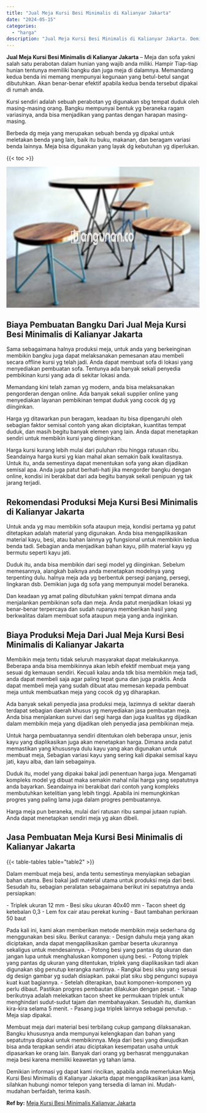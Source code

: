 ```yaml
---
title: "Jual Meja Kursi Besi Minimalis di Kalianyar Jakarta"
date: "2024-05-15"
categories: 
  - "harga"
description: "Jual Meja Kursi Besi Minimalis di Kalianyar Jakarta. Demikian informasi yg dapat kami rincikan, apabila anda memerlukan Meja Kursi Besi Minimalis di Kalianya..."
---
```


**Jual Meja Kursi Besi Minimalis di Kalianyar Jakarta** – Meja dan sofa yakni salah satu perabotan dalam hunian yang wajib anda miliki. Hampir Tiap-tiap hunian tentunya memiliki bangku dan juga meja di dalamnya. Memandang kedua benda ini memang mempunyai kegunaan yang betul-betul sangat dibutuhkan. Akan benar-benar efektif apabila kedua benda tersebut dipakai di rumah anda.

Kursi sendiri adalah sebuah perabotan yg digunakan sbg tempat duduk oleh masing-masing orang. Bangku mempunyai bentuk yg beraneka ragam variasinya, anda bisa menjadikan yang pantas dengan harapan masing-masing.

Berbeda dg meja yang merupakan sebuah benda yg dipakai untuk meletakan benda yang lain, baik itu buku, makanan, dan beragam variasi benda lainnya. Meja bisa digunakan yang layak dg kebutuhan yg diperlukan.

{{< toc >}}

![Jual Meja Kursi Besi Minimalis di Kalianyar Jakarta](/images/jual-meja-besi-murah16.png)

## Biaya Pembuatan Bangku Dari Jual Meja Kursi Besi Minimalis di Kalianyar Jakarta

Sama sebagaimana halnya produksi meja, untuk anda yang berkeinginan membikin bangku juga dapat melaksanakan pemesanan atau membeli secara offline kursi yg telah jadi. Anda dapat membuat sofa di lokasi yang menyediakan pembuatan sofa. Tentunya ada banyak sekali penyedia pembikinan kursi yang ada di sekitar lokasi anda.

Memandang kini telah zaman yg modern, anda bisa melaksanakan pengorderan dengan online. Ada banyak sekali supplier online yang menyediakan layanan pembikinan tempat duduk yang cocok dg yg diinginkan.

Harga yg ditawarkan pun beragam, keadaan itu bisa dipengaruhi oleh sebagian faktor semisal contoh yang akan diciptakan, kuantitas tempat duduk, dan masih begitu banyak elemen yang lain. Anda dapat menetapkan sendiri untuk membikin kursi yang diinginkan.

Harga kursi kurang lebih mulai dari puluhan ribu hingga ratusan ribu. Seandainya harga kursi yg kian mahal akan semakin baik kwalitasnya. Untuk itu, anda semestinya dapat menentukan sofa yang akan dijadikan semisal apa. Anda juga patut berhati-hati jika mengorder bangku dengan online, kondisi ini berakibat dari ada begitu banyak sekali penipuan yg tak jarang terjadi.

## Rekomendasi Produksi Meja Kursi Besi Minimalis di Kalianyar Jakarta

Untuk anda yg mau membikin sofa ataupun meja, kondisi pertama yg patut ditetapkan adalah material yang digunakan. Anda bisa mengaplikasikan material kayu, besi, atau bahan lainnya yg fungsional untuk membikin kedua benda tadi. Sebagian anda menjadikan bahan kayu, pilih material kayu yg bermutu seperti kayu jati.

Duduk itu, anda bisa membikin dari segi model yg diinginkan. Sebelum memesannya, alangkah baiknya anda menetapkan modelnya yang terpenting dulu. halnya meja ada yg berbentuk persegi panjang, persegi, lingkaran dsb. Demikian juga dg sofa yang mempunyai model beraneka.

Dan keadaan yg amat paling dibutuhkan yakni tempat dimana anda menjalankan pembikinan sofa dan meja. Anda patut menjadikan lokasi yg benar-benar terpercaya dan sudah rupanya memberikan hasil yang berkwalitas dalam membuat sofa ataupun meja yang anda inginkan.

## Biaya Produksi Meja Dari Jual Meja Kursi Besi Minimalis di Kalianyar Jakarta

Membikin meja tentu tidak seluruh masyarakat dapat melakukannya. Beberapa anda bisa membikinnya akan lebih efektif membuat meja yang sesuai dg kemauan sendiri. Kecuali kalau anda tdk bisa membikin meja tadi, anda dapat membeli saja agar paling tepat guna dan juga praktis. Anda dapat membeli meja yang sudah dibuat atau memesan kepada pembuat meja untuk membuatkan meja yang cocok dg yg diharapkan.

Ada banyak sekali penyedia jasa produksi meja, lazimnya di sekitar daerah terdapat sebagian daerah khusus yg menyediakan jasa pembuatan meja. Anda bisa menjalankan survei dari segi harga dan juga kualitas yg dijadikan dalam membikin meja yang dijadikan oleh penyedia jasa pembikinan meja.

Untuk harga pembuatannya sendiri ditentukan oleh beberapa unsur, jenis kayu yang diaplikasikan juga akan menetapkan harga. Dimana anda patut memastikan yang khususnya dulu kayu yang akan digunakan untuk membuat meja, Sebagian variasi kayu yang sering kali dipakai semisal kayu jati, kayu alba, dan lain sebagainya.

Duduk itu, model yang dipakai bakal jadi penentuan harga juga. Mengamati kompleks model yg dibuat maka semakin mahal nilai harga yang sepatutnya anda bayarkan. Seandainya ini berakibat dari contoh yang kompleks membutuhkan ketelitian yang lebih tinggi. Apabila ini memungkinkan progres yang paling lama juga dalam progres pembuatannya.

Harga meja pun beraneka, mulai dari ratusan ribu sampai jutaan rupiah. Anda dapat menetapkan sendiri meja yg akan dibeli.

## Jasa Pembuatan Meja Kursi Besi Minimalis di Kalianyar Jakarta

{{< table-tables table="table2" >}}

Dalam membuat meja besi, anda tentu semestinya menyiapkan sebagian bahan utama. Besi bakal jadi material utama untuk produksi meja dari besi. Sesudah itu, sebagian peralatan sebagaimana berikut ini sepatutnya anda persiapkan:

\- Triplek ukuran 12 mm - Besi siku ukuran 40x40 mm - Tacon sheet dg ketebalan 0,3 - Lem fox cair atau perekat kuning - Baut tambahan perkiraan 50 baut

Pada kali ini, kami akan memberikan metode membikin meja sederhana dg menggunakan besi siku. Berikut caranya: - Design dahulu meja yang akan diciptakan, anda dapat mengaplikasikan gambar beserta ukurannya sekaligus untuk mendesainnya. - Potong besi yang pantas dg ukuran dan jangan lupa untuk menghaluskan komponen ujung besi. - Potong triplek yang pantas dg ukuran yang ditentukan, triplek yang diaplikasikan tadi akan digunakan sbg penutup kerangka nantinya. - Rangkai besi siku yang sesuai dg design gambar yg sudah disiapkan. pakai plat siku sbg pengunci supaya kuat kuat bagiannya. - Setelah diterapkan, baut komponen-komponen yg perlu dibaut. Pastikan progres pembautan dilakukan dengan pesat. - Tahap berikutnya adalah melekatkan tacon sheet ke permukaan triplek untuk menghindari sudut-sudut tajam dan membahayakan. Sesudah itu, diamkan kira-kira selama 5 menit. - Pasang juga triplek lainnya sebagai penutup. - Meja siap dipakai.

Membuat meja dari material besi terbilang cukup gampang dilaksanakan. Bangku khususnya anda mempunyai kelengkapan dan bahan yang sepatutnya dipakai untuk membikinnya. Meja dari besi yang diwujudkan bisa anda terapkan sendiri atau diciptakan kesempatan usaha untuk dipasarkan ke orang lain. Banyak dari orang yg berhasrat menggunakan meja besi karena memiliki keawetan yg tahan lama.

Demikian informasi yg dapat kami rincikan, apabila anda memerlukan Meja Kursi Besi Minimalis di Kalianyar Jakarta dapat mengaplikasikan jasa kami, silahkan hubungi nomor telepon yang tersedia di laman ini. Mudah-mudahan berfaidah, terima kasih.

**Ref by:** [Meja Kursi Besi Minimalis Kalianyar Jakarta](https://id.wikipedia.org/wiki/Meja)
